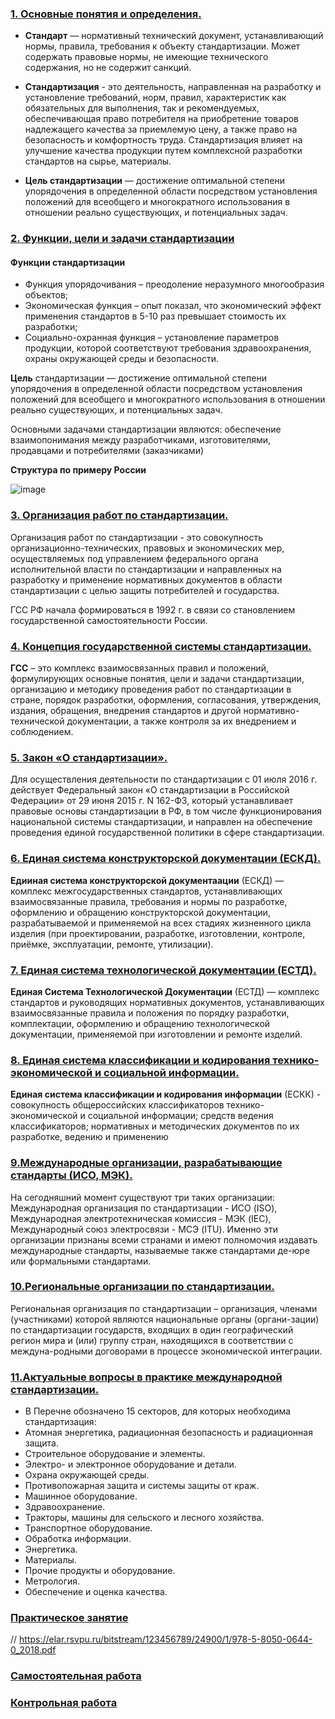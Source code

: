 ### [1. Основные понятия и определения.](https://github.com/YmkaBoom/model#1-основные-понятия-и-определения)

- **Стандарт** — нормативный технический документ, устанавливающий нормы, правила, требования к объекту стандартизации. Может содержать правовые нормы, не имеющие технического содержания, но не содержит санкций.

- **Стандартизация** - это деятельность, направленная на разработку и установление требований, норм, правил, характеристик как обязательных для выполнения, так и рекомендуемых, обеспечивающая право потребителя на приобретение товаров надлежащего качества за приемлемую цену, а также право на безопасность и комфортность труда. Стандартизация влияет на улучшение качества продукции путем комплексной разработки стандартов на сырье, материалы.

- **Цель стандартизации** — достижение оптимальной степени упорядочения в определенной области посредством установления положений для всеобщего и многократного использования в отношении реально существующих, и потенциальных задач.


### [2. Функции, цели и задачи стандартизации](https://github.com/YmkaBoom/model#2-функции-цели-структура-и-задачи-стандартизации)

#### Функции стандартизации

- Функция упорядочивания – преодоление неразумного многообразия объектов;
- Экономическая функция – опыт показал, что экономический эффект применения стандартов в 5-10 раз превышает стоимость их разработки;
- Социально-охранная функция – установление параметров продукции, которой соответствуют требования здравоохранения, охраны окружающей среды и безопасности.

**Цель** стандартизации — достижение оптимальной степени упорядочения в определенной области посредством установления положений для всеобщего и многократного использования в отношении реально существующих, и потенциальных задач.

Основными задачами стандартизации являются: обеспечение взаимопонимания между разработчиками, изготовителями, продавцами и потребителями (заказчиками)

**Структура по примеру России** 

![image](https://user-images.githubusercontent.com/94033956/214838395-718335a2-2419-47ea-b95d-fc184703286f.png) 


### [3. Организация работ по стандартизации.](https://github.com/YmkaBoom/model#3-организация-работ-по-стандартизации)

Организация работ по стандартизации - это совокупность организационно-технических, правовых и экономических мер, осуществляемых под управлением федерального органа исполнительной власти по стандартизации и направленных на разработку и применение нормативных документов в области стандартизации с целью защиты потребителей и государства.

ГСС РФ начала формироваться в 1992 г. в связи со становлением государственной самостоятельности России.


### [4. Концепция государственной системы стандартизации.](https://github.com/YmkaBoom/model#4-концепция-государственной-системы-стандартизации)

**ГСС** – это комплекс взаимосвязанных правил и положений, формулирующих основные понятия, цели и задачи стандартизации, организацию и методику проведения работ по стандартизации в стране, порядок разработки, оформления, согласования, утверждения, издания, обращения, внедрения стандартов и другой нормативно-технической документации, а также контроля за их внедрением и соблюдением.


### [5. Закон «О стандартизации».](https://github.com/YmkaBoom/model#5-закон-о-стандартизации)

Для осуществления деятельности по стандартизации с 01 июля 2016 г. действует Федеральный закон «О стандартизации в Российской Федерации» от
29 июня 2015 г. N 162-ФЗ, который устанавливает правовые основы стандартизации в РФ, в том числе функционирования национальной системы стандартизации, и направлен на обеспечение проведения единой государственной политики в сфере стандартизации.


### [6. Единая система конструкторской документации (ЕСКД).](https://github.com/YmkaBoom/model#6-единая-система-конструкторской-документации-ескд)

**Едииная система конструкторской документаации** (ЕСКД) — комплекс межгосударственных стандартов, устанавливающих взаимосвязанные правила, требования и нормы по разработке, оформлению и обращению конструкторской документации, разрабатываемой и применяемой на всех стадиях жизненного цикла изделия (при проектировании, разработке, изготовлении, контроле, приёмке, эксплуатации, ремонте, утилизации).


### [7. Единая система технологической документации (ЕСТД).](https://github.com/YmkaBoom/model#7-единая-система-технологической-документации-естд)
**Единая Система Технологической Документации** (ЕСТД) — комплекс стандартов и руководящих нормативных документов, устанавливающих взаимосвязанные правила и положения по порядку разработки, комплектации, оформлению и обращению технологической документации, применяемой при изготовлении и ремонте изделий.


### [8. Единая система классификации и кодирования технико-экономической и социальной информации.](https://github.com/YmkaBoom/model#8-единая-система-классификации-и-кодирования-технико-экономической-и-социальной-информации)

**Единая система классификации и кодирования информации** (ЕСКК) - совокупность общероссийских классификаторов технико-экономической и социальной информации; средств ведения классификаторов; нормативных и методических документов по их разработке, ведению и применению


### [9.Международные организации, разрабатывающие стандарты (ИСО, МЭК).](https://github.com/YmkaBoom/model#9международные-организации-разрабатывающие-стандарты-исо-мэк)

На сегодняшний момент существуют три таких организации: Международная организация по стандартизации - ИСО (ISO), Международная электротехническая комиссия - МЭК (IEC), Международный союз электросвязи - МСЭ (ITU). Именно эти организации признаны всеми странами и имеют полномочия издавать международные стандарты, называемые также стандартами де-юре или формальными стандартами.

### [10.Региональные организации по стандартизации. ](https://github.com/YmkaBoom/model#10региональные-организации-по-стандартизации-)

Региональная организация по стандартизации – организация, членами (участниками) которой являются национальные органы (органи-зации) по стандартизации государств, входящих в один географический регион мира и (или) группу стран, находящихся в соответствии с междуна-родными договорами в процессе экономической интеграции.

### [11.Актуальные вопросы в практике международной стандартизации.](https://github.com/YmkaBoom/model#11актуальные-вопросы-в-практике-международной-стандартизации)

- В Перечне обозначено 15 секторов, для которых необходима стандартизация:
- Атомная энергетика, радиационная безопасность и радиационная защита.
- Строительное оборудование и элементы.
- Электро- и электронное оборудование и детали.
- Охрана окружающей среды.
- Противопожарная защита и системы защиты от краж.
- Машинное оборудование.
- Здравоохранение.
- Тракторы, машины для сельского и лесного хозяйства.
- Транспортное оборудование.
- Обработка информации.
- Энергетика.
- Материалы.
- Прочие продукты и оборудование.
- Метрология.
- Обеспечение и оценка качества.


### [Практическое занятие](https://github.com/YmkaBoom/model#практическое-занятие)

// https://elar.rsvpu.ru/bitstream/123456789/24900/1/978-5-8050-0644-0_2018.pdf

### [Самостоятельная работа](https://github.com/YmkaBoom/model#самостоятельная-работа)


### [Контрольная работа](https://github.com/YmkaBoom/model#контрольная-работа)
